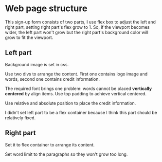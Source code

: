 # Web page structure 

This sign-up form consists of two parts, I use flex box to adjust the left and right part, setting right part's flex grow to 1. So, if the viewport becomes wider, the left part won't grow but the right part's background color will grow to fit the viewport.

## Left part

Background image is set in css. 

Use two divs to arrange the content. First one contains logo image and words, second one contains credit information. 

The required font brings one problem: words cannot be placed **vertically centered** by align items. Use top padding to achieve vertical centered. 

Use relative and absolute position to place the credit information. 

I didn't set left part to be a flex container because I think this part should be relatively fixed.

## Right part

Set it to flex container to arrange its content. 

Set word limit to the paragraphs so they won't grow too long. 

